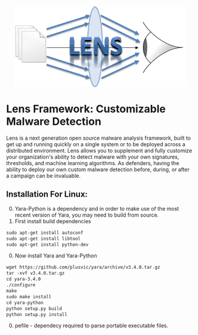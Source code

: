 
<div style="text-align:center"><img src ="https://github.com/egaus/lens/blob/master/img/lens_logo.PNG" /></div>

Lens Framework: Customizable Malware Detection
==============================================
Lens is a next generation open source malware analysis framework, built to get up and running quickly on a single system or to be deployed across a distributed environment.  Lens allows you to supplement and fully customize your organization's ability to detect malware with your own signatures, thresholds, and machine learning algorithms.  As defenders, having the ability to deploy our own custom malware detection before, during, or after a campaign can be invaluable.

Installation For Linux:
-----------------------
0. Yara-Python is a dependency and in order to make use of the most recent version of Yara, you may need to build from source.
0. First install build dependencies
```
sudo apt-get install autoconf
sudo apt-get install libtool
sudo apt-get install python-dev
```

0. Now install Yara and Yara-Python
```
wget https://github.com/plusvic/yara/archive/v3.4.0.tar.gz
tar -xvf v3.4.0.tar.gz
cd yara-3.4.0
./configure
make
sudo make install
cd yara-python
python setup.py build
python setup.py install
```

0. pefile - dependecy required to parse portable executable files.




